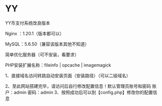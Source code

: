 # YY
YY币支付系统改良版本

Nginx ：1.20.1（版本都可以）

MySQL：5.6.50（兼容该版本其他不知道）

简单优化服务器（可不安装，看要求）

PHP安装扩展名称：fileinfo | opcache | imagemagick

1、直接域名访问转跳自动安装页面（安装路径）（可以二级域名）

2、至此网站搭建完毕，请访问后自行修改配置信息！默认管理员账号和密码
     账户：admin
     密码：admin
3、按照成功后可以到【config.php】修改你的配置信息

